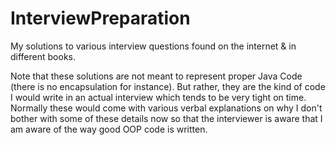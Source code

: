 # InterviewPreparation
My solutions to various interview questions found on the internet &amp; in different books.

Note that these solutions are not meant to represent proper Java Code (there is no encapsulation for instance). But rather, they
are the kind of code I would write in an actual interview which tends to be very tight on time. Normally these would come with 
various verbal explanations on why I don't bother with some of these details now so that the interviewer is aware that I am aware
of the way good OOP code is written.
